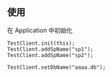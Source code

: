 ## 使用


在 Application 中初始化
```
TestClient.init(this);
TestClient.addSpName("sp1");
TestClient.addSpName("sp2");

TestClient.setDbName("aaaa.db");
```
